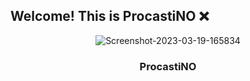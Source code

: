 ## Welcome! This is ProcastiNO ❌
<p align="center">
<img src="https://i.ibb.co/HDHrnRF/Screenshot-2023-03-19-165834.png" alt="Screenshot-2023-03-19-165834" border="0">
  <h3 align="center">ProcastiNO</h3>
</p>

<p align="center">
 
  <br/>
 
</p>
